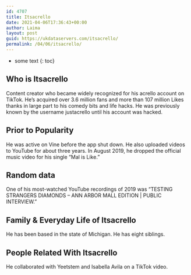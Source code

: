```yaml
---
id: 4707
title: Itsacrello
date: 2021-04-06T17:36:43+00:00
author: Laima
layout: post
guid: https://ukdataservers.com/itsacrello/
permalink: /04/06/itsacrello/
---
```


* some text
{: toc}


## Who is Itsacrello
                  
                  
                  
Content creator who became widely recognized for his acrello account on TikTok. He&#8217;s acquired over 3.6 million fans and more than 107 million Likes thanks in large part to his comedy bits and life hacks. He was previously known by the username justacrello until his account was hacked. 
                  
              
            
              
            
                
                
                
## Prior to Popularity
                  
                  
                  
He was active on Vine before the app shut down. He also uploaded videos to YouTube for about three years. In August 2019, he dropped the official music video for his single &#8220;Mal is Like.&#8221;
                  
              
            
              
            
                
                
                
## Random data
                  
                  
                  
One of his most-watched YouTube recordings of 2019 was &#8220;TESTING STRANGERS DIAMONDS &#8211; ANN ARBOR MALL EDITION | PUBLIC INTERVIEW.&#8221;
                  
              
            
              
            
                
                
                
## Family & Everyday Life of Itsacrello
                  
                  
                  
He has been based in the state of Michigan. He has eight siblings. 
                  
              
            
              
            
                
                
                
## People Related With Itsacrello
                  
                  
                  
He collaborated with Yeetstem and Isabella Avila on a TikTok video. 
                  
              
            
              
            
                
              
            
              
              
            
            
              
            
          
          
          